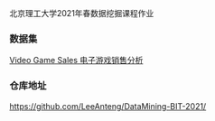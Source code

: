 北京理工大学2021年春数据挖掘课程作业

### 数据集
[Video Game Sales 电子游戏销售分析](https://www.kaggle.com/gregorut/videogamesales)
### 仓库地址
https://github.com/LeeAnteng/DataMining-BIT-2021/
